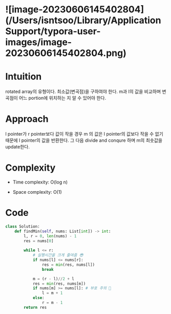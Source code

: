 # ![image-20230606145402804](/Users/isntsoo/Library/Application Support/typora-user-images/image-20230606145402804.png)

# Intuition
rotated array의 유형이다. 최소값(변곡점)을 구하여야 한다. m과 l의 값을 비교하며 변곡점이 어느 portion에 위치하는 지 알 수 있어야 한다.

# Approach
l pointer가 r pointer보다 값이 작을 경우 m 의 값은 l pointer의 값보다 작을 수 없기 때문에 l pointer의 값을 반환한다. 그 다음 divide and conqure 하며 m의 최솟값을 update한다. 

# Complexity
- Time complexity: O(log n)

- Space complexity: O(1)

# Code
```python
class Solution:
    def findMin(self, nums: List[int]) -> int:
        l, r = 0, len(nums) - 1
        res = nums[0]
        
        while l <= r:
            # 실행시간을 크게 줄여줌 😎
            if nums[l] <= nums[r]:
                res = min(res, nums[l])
                break

            m = (r - l)//2 + l
            res = min(res, nums[m])
            if nums[m] >= nums[l]: # 부호 주의 😤
                l = m + 1
            else:
                r = m - 1
        return res
```